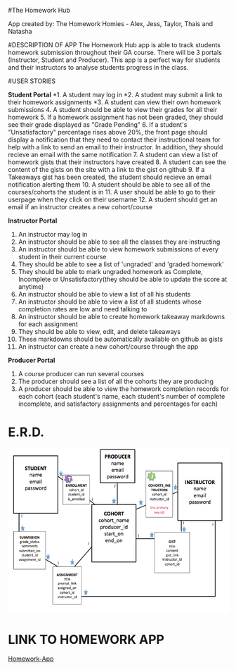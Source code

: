 #The Homework Hub

App created by: The Homework Homies - Alex, Jess, Taylor, Thais and Natasha 

#DESCRIPTION OF APP
The Homework Hub app is able to track students homework submission throughout their GA course. There will be 3 portals (Instructor, Student and Producer). This app is a perfect way for students and their instructors to analyse students progress in the class. 

#USER STORIES

**Student Portal**
*1. A student may log in
*2. A student may submit a link to their homework assignments
*3. A student can view their own homework submissions
4. A student should be able to view their grades for all their homework
5. If a homework assignment has not been graded, they should see their grade displayed as "Grade Pending"
6. If a student's "Unsatisfactory" percentage rises above 20%, the front page should display a notification that they need to contact their instructional team for help with a link to send an email to their instructor. In addition, they should recieve an email with the same notification
7. A student can view a list of homework gists that their instructors have created
8. A student can see the content of the gists on the site with a link to the gist on github
9. If a Takeaways gist has been created, the student should recieve an email notification alerting them
10. A student should be able to see all of the courses/cohorts the student is in
11. A user should be able to go to their userpage when they click on their username
12. A student should get an email if an instructor creates a new cohort/course


**Instructor Portal**
1. An instructor may log in
2. An instructor should be able to see all the classes they are instructing
3. An instructor should be able to view homework submissions of every student in their current course
4. They should be able to see a list of 'ungraded' and 'graded homework'
5. They should be able to mark ungraded homework as Complete, Incomplete or Unsatisfactory(they should be able to update the score at anytime)
6. An instructor should be able to view a list of all his students
7. An instructor should be able to view a list of all students whose completion rates are low and need talking to
8. An instructor should be able to create homework takeaway markdowns for each assignment
9. They should be able to view, edit, and delete takeaways
10. These markdowns should be automatically available on github as gists
11. An instructor can create a new cohort/course through the app


**Producer Portal**
1. A course producer can run several courses
2. The producer should see a list of all the cohorts they are producing
3. A producer should be able to view the homework completion records for each cohort (each student's name, each student's number of complete incomplete, and satisfactory assignments and percentages for each)


# E.R.D. 

![alt-text](https://github.com/homework-homies/project3-homework-app/blob/master/Screen%20Shot%202015-12-16%20at%203.49.23%20PM.png)

# LINK TO HOMEWORK APP
[Homework-App](http://example.com)
